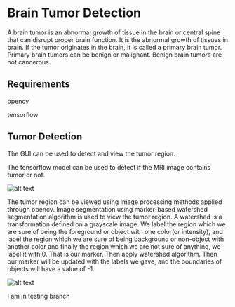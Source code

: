 # Brain Tumor Detection

A brain tumor is an abnormal growth of tissue in the brain or central spine that can disrupt proper brain function. It is the abnormal growth of tissues in brain. If the tumor originates in the brain, it is called a primary brain tumor. Primary brain tumors can be benign or malignant. Benign brain tumors are not cancerous.


## Requirements

opencv

tensorflow

## Tumor Detection
The GUI can be used to detect and view the tumor region.

The tensorflow model can be used to detect if the MRI image contains tumor or not.

![alt text](tumordetection.jpg)

The tumor region can be viewed using Image processing methods applied through opencv. Image segmentation using marker-based watershed segmentation algorithm is used to view the tumor region. A watershed is a transformation defined on a grayscale image. We label the region which we are sure of being the foreground or object with one color(or intensity), and label the region which we are sure of being background or non-object with another color and finally the region which we are not sure of anything, we label it with 0. That is our marker. Then apply watershed algorithm. Then our marker will be updated with the labels we gave, and the boundaries of objects will have a value of -1.

![alt text](viewtumor.jpg)








I am in testing branch